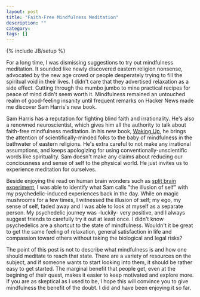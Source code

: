```yaml
---
layout: post
title: "Faith-Free Mindfulness Meditation"
description: ""
category: 
tags: []
---
```

{% include JB/setup %}

For a long time, I was dismissing suggestions to try out mindfulness meditation. It sounded like newly discovered eastern religion nonsense, advocated by the new age crowd or people desperately trying to fill the spiritual void in their lives. I didn't care that they advertised relaxation as a side effect. Cutting through the mumbo jumbo to mine practical recipes for peace of mind didn't seem worth it. Mindfulness remained an untouched realm of good-feeling insanity until frequent remarks on Hacker News made me discover Sam Harris's new book.

Sam Harris has a reputation for fighting blind faith and irrationality. He's also a renowned neuroscientist, which gives him all the authority to talk about faith-free mindfulness meditation. In his new book, [Waking Up](http://www.samharris.org/waking-up), he brings the attention of scientifically-minded folks to the baby of mindfulness in the bathwater of eastern religions. He's extra careful to not make any irrational assumptions, and keeps apologizing for using conventionally-unscientific words like spirituality. Sam doesn't make any claims about reducing our conciousness and sense of self to the physical world. He just invites us to experience meditation for ourselves.

Beside enjoying the read on human brain wonders such as [split brain experiment](http://www.nature.com/news/the-split-brain-a-tale-of-two-halves-1.10213), I was able to identify what Sam calls "the illusion of self" with my psychedelic-induced experiences back in the day. While on magic mushrooms for a few times, I witnessed the illusion of self; my ego, my sense of self, faded away and I was able to look at myself as a separate person. My psychedelic journey was -luckily- very positive, and I always suggest friends to carefully try it out at least once. I didn't know psychedelics are a shortcut to the state of mindfulness. Wouldn't it be great to get the same feeling of relaxation, general satisfaction in life and compassion toward others without taking the biological and legal risks?

The point of this post is not to describe what mindfulness is and how one should meditate to reach that state. There are a variety of resources on the subject, and if someone wants to start looking into them, it should be rather easy to get started. The marginal benefit that people get, even at the begining of their quest, makes it easier to keep motivated and explore more. If you are as skeptical as I used to be, I hope this will convince you to give mindfulness the benefit of the doubt. I did and have been enjoying it so far.
